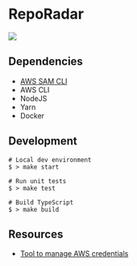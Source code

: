 # RepoRadar

[![](https://github.com/yetanother-blog/reporadar/workflows/CI/badge.svg)](https://github.com/yetanother-blog/reporadar/actions)

## Dependencies

- [AWS SAM CLI](https://docs.aws.amazon.com/serverless-application-model/latest/developerguide/serverless-sam-reference.html#serverless-sam-cli)
- AWS CLI
- NodeJS
- Yarn
- Docker

## Development

```shell
# Local dev environment
$ > make start

# Run unit tests
$ > make test

# Build TypeScript
$ > make build
```

## Resources

- [Tool to manage AWS credentials](https://github.com/Luzifer/awsenv)
